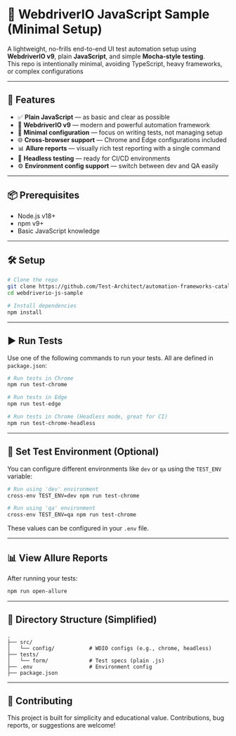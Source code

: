 
# 🧪 WebdriverIO JavaScript Sample (Minimal Setup)

A lightweight, no-frills end-to-end UI test automation setup using **WebdriverIO v9**, plain **JavaScript**, and simple **Mocha-style testing**.  
This repo is intentionally minimal, avoiding TypeScript, heavy frameworks, or complex configurations

---

## 🚀 Features

- ✅ **Plain JavaScript** — as basic and clear as possible
- 🧪 **WebdriverIO v9** — modern and powerful automation framework
- 🧼 **Minimal configuration** — focus on writing tests, not managing setup
- 🌐 **Cross-browser support** — Chrome and Edge configurations included
- 📊 **Allure reports** — visually rich test reporting with a single command
- 🧪 **Headless testing** — ready for CI/CD environments
- ⚙️ **Environment config support** — switch between dev and QA easily

---

## 📦 Prerequisites

- Node.js v18+
- npm v9+
- Basic JavaScript knowledge

---

## 🛠 Setup

```bash
# Clone the repo
git clone https://github.com/Test-Architect/automation-frameworks-catalog.git
cd webdriverio-js-sample

# Install dependencies
npm install
```

---

## ▶️ Run Tests

Use one of the following commands to run your tests. All are defined in `package.json`:

```bash
# Run tests in Chrome
npm run test-chrome

# Run tests in Edge
npm run test-edge

# Run tests in Chrome (Headless mode, great for CI)
npm run test-chrome-headless
```

---

## 🌱 Set Test Environment (Optional)

You can configure different environments like `dev` or `qa` using the `TEST_ENV` variable:

```bash
# Run using 'dev' environment
cross-env TEST_ENV=dev npm run test-chrome

# Run using 'qa' environment
cross-env TEST_ENV=qa npm run test-chrome
```

These values can be configured in your `.env` file.

---

## 📊 View Allure Reports

After running your tests:

```bash
npm run open-allure
```

---

## 📁 Directory Structure (Simplified)

```
.
├── src/
│   └── config/           # WDIO configs (e.g., chrome, headless)
├── tests/
│   └── form/             # Test specs (plain .js)
├── .env                  # Environment config
├── package.json
```

---

## 🤝 Contributing

This project is built for simplicity and educational value. Contributions, bug reports, or suggestions are welcome!
